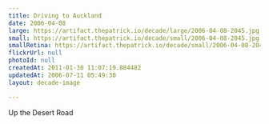 ```yaml
---
title: Driving to Auckland
date: 2006-04-08
large: https://artifact.thepatrick.io/decade/large/2006-04-08-2045.jpg
small: https://artifact.thepatrick.io/decade/small/2006-04-08-2045.jpg
smallRetina: https://artifact.thepatrick.io/decade/small/2006-04-08-2045@2x.jpg
flickrUrl: null
photoId: null
createdAt: 2011-01-30 11:07:19.884482
updatedAt: 2006-07-11 05:49:30
layout: decade-image

---
```

Up the Desert Road
